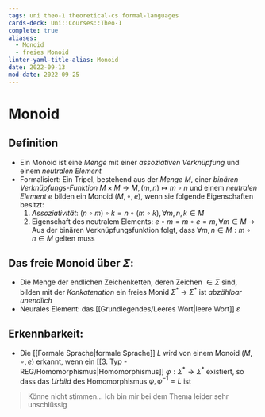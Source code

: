 ```yaml
---
tags: uni theo-1 theoretical-cs formal-languages
cards-deck: Uni::Courses::Theo-I
complete: true
aliases:
  - Monoid
  - freies Monoid
linter-yaml-title-alias: Monoid
date: 2022-09-13
mod-date: 2022-09-25
---
```


# Monoid

## Definition
- Ein Monoid ist eine *Menge* mit einer *assoziativen Verknüpfung* und einem *neutralen Element*
- Formalisiert: Ein Tripel, bestehend aus der *Menge* $M,$ einer *binären Verknüpfungs-Funktion* $M\times M\rightarrow M,(m,n)\mapsto m\circ n$ und einem *neutralen Element* $e$ bilden ein Monoid $(M,\circ,e)$, wenn sie folgende Eigenschaften besitzt:
	1. *Assoziativität*: $(n\circ m)\circ k=n\circ(m\circ k),\forall m,n,k\in M$
	2. Eigenschaft des neutralem Elements: $e\circ m=m\circ e=m,\forall m\in M$
-> Aus der binären Verknüpfungsfunktion folgt, dass $\forall m,n\in M:m\circ n\in M$ gelten muss

## Das freie Monoid über $\Sigma$:
- Die Menge der endlichen Zeichenketten, deren Zeichen $\in\Sigma$ sind, bilden mit der *Konkatenation* ein freies Monid $\Sigma^*$
	-> $\Sigma^*$ ist *abzählbar unendlich*
- Neurales Element: das [[Grundlegendes/Leeres Wort|leere Wort]] $\varepsilon$

## Erkennbarkeit:
- Die [[Formale Sprache|formale Sprache]] $L$ wird von einem Monoid $(M,\circ,e)$ erkannt, wenn ein [[3. Typ - REG/Homomorphismus|Homomorphismus]] $\varphi:\Sigma^*\rightarrow\Sigma^*$ existiert, so dass das *Urbild* des Homomorphismus $\varphi,\varphi^{-1}=L$ ist
> Könne nicht stimmen… Ich bin mir bei dem Thema leider sehr unschlüssig
